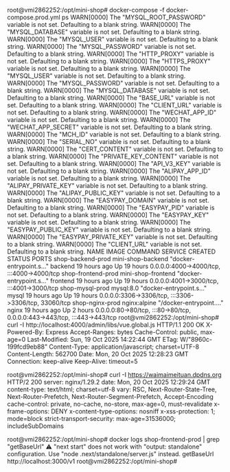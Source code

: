 root@vmi2862252:/opt/mini-shop# docker-compose -f docker-compose.prod.yml ps
WARN[0000] The "MYSQL_ROOT_PASSWORD" variable is not set. Defaulting to a blank string. 
WARN[0000] The "MYSQL_DATABASE" variable is not set. Defaulting to a blank string. 
WARN[0000] The "MYSQL_USER" variable is not set. Defaulting to a blank string. 
WARN[0000] The "MYSQL_PASSWORD" variable is not set. Defaulting to a blank string. 
WARN[0000] The "HTTP_PROXY" variable is not set. Defaulting to a blank string. 
WARN[0000] The "HTTPS_PROXY" variable is not set. Defaulting to a blank string. 
WARN[0000] The "MYSQL_USER" variable is not set. Defaulting to a blank string. 
WARN[0000] The "MYSQL_PASSWORD" variable is not set. Defaulting to a blank string. 
WARN[0000] The "MYSQL_DATABASE" variable is not set. Defaulting to a blank string. 
WARN[0000] The "BASE_URL" variable is not set. Defaulting to a blank string. 
WARN[0000] The "CLIENT_URL" variable is not set. Defaulting to a blank string. 
WARN[0000] The "WECHAT_APP_ID" variable is not set. Defaulting to a blank string. 
WARN[0000] The "WECHAT_APP_SECRET" variable is not set. Defaulting to a blank string. 
WARN[0000] The "MCH_ID" variable is not set. Defaulting to a blank string. 
WARN[0000] The "SERIAL_NO" variable is not set. Defaulting to a blank string. 
WARN[0000] The "CERT_CONTENT" variable is not set. Defaulting to a blank string. 
WARN[0000] The "PRIVATE_KEY_CONTENT" variable is not set. Defaulting to a blank string. 
WARN[0000] The "API_V3_KEY" variable is not set. Defaulting to a blank string. 
WARN[0000] The "ALIPAY_APP_ID" variable is not set. Defaulting to a blank string. 
WARN[0000] The "ALIPAY_PRIVATE_KEY" variable is not set. Defaulting to a blank string. 
WARN[0000] The "ALIPAY_PUBLIC_KEY" variable is not set. Defaulting to a blank string. 
WARN[0000] The "EASYPAY_DOMAIN" variable is not set. Defaulting to a blank string. 
WARN[0000] The "EASYPAY_PID" variable is not set. Defaulting to a blank string. 
WARN[0000] The "EASYPAY_KEY" variable is not set. Defaulting to a blank string. 
WARN[0000] The "EASYPAY_PUBLIC_KEY" variable is not set. Defaulting to a blank string. 
WARN[0000] The "EASYPAY_PRIVATE_KEY" variable is not set. Defaulting to a blank string. 
WARN[0000] The "CLIENT_URL" variable is not set. Defaulting to a blank string. 
NAME                 IMAGE                COMMAND                  SERVICE             CREATED             STATUS              PORTS
shop-backend-prod    mini-shop-backend    "docker-entrypoint.s…"   backend             19 hours ago        Up 19 hours         0.0.0.0:4000->4000/tcp, :::4000->4000/tcp
shop-frontend-prod   mini-shop-frontend   "docker-entrypoint.s…"   frontend            19 hours ago        Up 19 hours         0.0.0.0:4001->3000/tcp, :::4001->3000/tcp
shop-mysql-prod      mysql:8.0            "docker-entrypoint.s…"   mysql               19 hours ago        Up 19 hours         0.0.0.0:3306->3306/tcp, :::3306->3306/tcp, 33060/tcp
shop-nginx-prod      nginx:alpine         "/docker-entrypoint.…"   nginx               19 hours ago        Up 2 hours          0.0.0.0:80->80/tcp, :::80->80/tcp, 0.0.0.0:443->443/tcp, :::443->443/tcp
root@vmi2862252:/opt/mini-shop# curl -I http://localhost:4000/admin/libs/vue.global.js
HTTP/1.1 200 OK
X-Powered-By: Express
Accept-Ranges: bytes
Cache-Control: public, max-age=0
Last-Modified: Sun, 19 Oct 2025 14:22:44 GMT
ETag: W/"8960c-199fcd9eb88"
Content-Type: application/javascript; charset=UTF-8
Content-Length: 562700
Date: Mon, 20 Oct 2025 12:28:23 GMT
Connection: keep-alive
Keep-Alive: timeout=5

root@vmi2862252:/opt/mini-shop# curl -I https://waimaimeituan.dpdns.org
HTTP/2 200 
server: nginx/1.29.2
date: Mon, 20 Oct 2025 12:29:24 GMT
content-type: text/html; charset=utf-8
vary: RSC, Next-Router-State-Tree, Next-Router-Prefetch, Next-Router-Segment-Prefetch, Accept-Encoding
cache-control: private, no-cache, no-store, max-age=0, must-revalidate
x-frame-options: DENY
x-content-type-options: nosniff
x-xss-protection: 1; mode=block
strict-transport-security: max-age=31536000; includeSubDomains

root@vmi2862252:/opt/mini-shop# docker logs shop-frontend-prod | grep "getBaseUrl"
 ⚠ "next start" does not work with "output: standalone" configuration. Use "node .next/standalone/server.js" instead.
getBaseUrl http://localhost:3000/v1
root@vmi2862252:/opt/mini-shop# 
